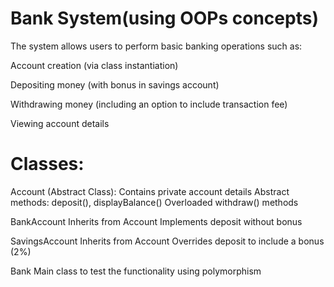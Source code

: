 # Bank System(using OOPs concepts)

The system allows users to perform basic banking operations such as:

Account creation (via class instantiation)

Depositing money (with bonus in savings account)

Withdrawing money (including an option to include transaction fee)

Viewing account details

# Classes:

Account (Abstract Class):
Contains private account details
Abstract methods: deposit(), displayBalance()
Overloaded withdraw() methods

BankAccount
Inherits from Account
Implements deposit without bonus

SavingsAccount
Inherits from Account
Overrides deposit to include a bonus (2%)

Bank
Main class to test the functionality using polymorphism
